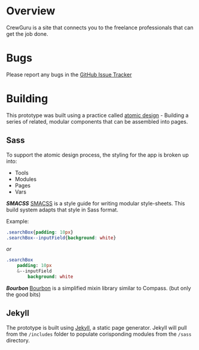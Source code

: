 # Overview
CrewGuru is a site that connects you to the freelance professionals that can get the job done. 

# Bugs
Please report any bugs in the [GitHub Issue Tracker](https://github.com/crewguru/prototype/issues)

# Building
This prototype was built using a practice called [atomic design](http://bradfrost.com/blog/post/atomic-web-design/) - Building a series of related, modular components that can be assembled into pages. 

## Sass
To support the atomic design process, the styling for the app is broken up into:
- Tools
- Modules
- Pages
- Vars

***SMACSS***
[SMACSS](https://smacss.com/) is a style guide for writing modular style-sheets. This build system adapts that style in Sass format. 

Example:

```css
.searchBox{padding: 10px}
.searchBox--inputField{background: white}
```

*or*

```sass
.searchBox
	padding: 10px
	&--inputField
		background: white
```		

***Bourbon***
[Bourbon](http://bourbon.io/) is a simplified mixin library similar to Compass. (but only the good bits)

## Jekyll
The prototype is built using [Jekyll](https://jekyllrb.com/), a static page generator. Jekyll will pull from the `/includes` folder to populate corisponding modules from the `/sass` directory. 






